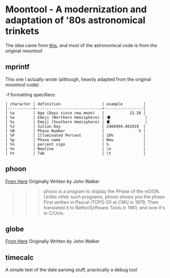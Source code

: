 # Moontool - A modernization and adaptation of '80s astronomical trinkets

The idea came from [this](https://www.fourmilab.ch/moontool/), and most
of the astronomical code is from the original moontool

## mprintf

This one I actually wrote (although, heavily adapted from the original moontool
code)

-f formatting specifiers:
```
| character | definition                  | example         |
|-----------+-----------------------------+-----------------|
| %a        | Age (Days since new moon)   |           15.20 |
| %e        | Emoji (Northern Hemisphere) | 🌘               |
| %s        | Emoji (Southern Hemisphere) | 🌒               |
| %J        | Julian Day                  | 2460494.401019  |
| %N        | Phase Number                |               5 |
| %P        | Illuminated Percent         | 10%             |
| %p        | Phase name                  | New             |
| %%        | percent sign                | %               |
| %n        | Newline                     | \n              |
| %t        | Tab                         | \t              |
```

## phoon

[From Here](https://www.acme.com/software/phoon/) Originally Written by
John Walker

>>> phoon is a program to display the PHase of the mOON. Unlike other
such programs, phoon *shows* you the phase First written in Pascal
/TOPS-20 at CMU in 1979; Then translated it to Ratfor/Software Tools
in 1981; and now it's in C/Unix.

## globe

[From Here](https://www.acme.com/software/Globe/) Originally Written by
John Walker

## timecalc

A simple test of the date parsing stuff, practically a debug tool

